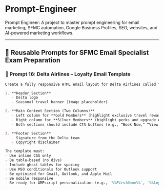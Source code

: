 # Prompt-Engineer
Prompt Engineer: A project to master prompt engineering for email marketing, SFMC automation, Google Business Profiles, SEO, websites, and AI-powered marketing workflows.

---

## 🧰 Reusable Prompts for SFMC Email Specialist Exam Preparation

### 🔹 Prompt 16: **Delta Airlines – Loyalty Email Template**
```markdown
Create a fully responsive HTML email layout for Delta Airlines called "delta-loyalty." The template should include three structured sections:

1. **Header Section**
   - Delta logo
   - Seasonal travel banner (image placeholder)

2. **Main Content Section (Two Columns)**
   - Left column for **Gold Members** (highlight exclusive travel rewards and miles bonus)
   - Right column for **Silver Members** (highlight perks and upgrade options)
   - Both sections should include CTA buttons (e.g., “Book Now,” “View Perks”)

3. **Footer Section**
   - Signature from the Delta team
   - Copyright disclaimer

The template must:
- Use inline CSS only
- Be table-based (no divs)
- Include ghost tables for spacing
- Use MSO conditionals for Outlook support
- Be optimized for Gmail, Outlook, and Apple Mail
- Be mobile responsive
- Be ready for AMPscript personalization (e.g., `%%FirstName%%`, `%%LoyaltyTier%%`, dynamic content blocks)
```
